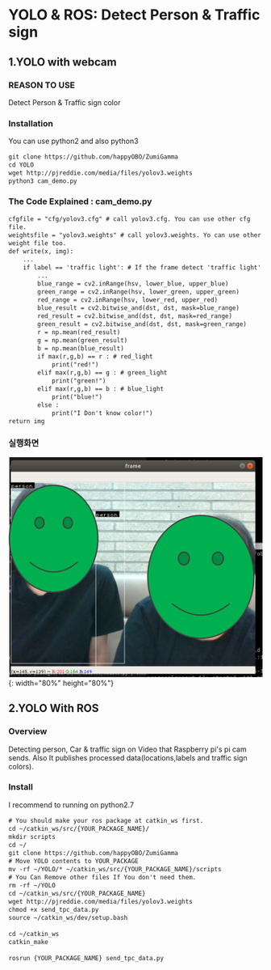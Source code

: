YOLO & ROS: Detect Person & Traffic sign
==================

1.YOLO with webcam
------------------

### REASON TO USE

Detect Person & Traffic sign color

### Installation

You can use python2 and also python3

    git clone https://github.com/happyOBO/ZumiGamma
    cd YOLO
    wget http://pjreddie.com/media/files/yolov3.weights
    python3 cam_demo.py

### The Code Explained : cam_demo.py

    cfgfile = "cfg/yolov3.cfg" # call yolov3.cfg. You can use other cfg file.
    weightsfile = "yolov3.weights" # call yolov3.weights. Yo can use other weight file too.
    def write(x, img):
        ...
        if label == 'traffic light': # If the frame detect 'traffic light'
            ...
            blue_range = cv2.inRange(hsv, lower_blue, upper_blue)
            green_range = cv2.inRange(hsv, lower_green, upper_green)
            red_range = cv2.inRange(hsv, lower_red, upper_red)
            blue_result = cv2.bitwise_and(dst, dst, mask=blue_range)
            red_result = cv2.bitwise_and(dst, dst, mask=red_range)
            green_result = cv2.bitwise_and(dst, dst, mask=green_range)
            r = np.mean(red_result)
            g = np.mean(green_result)
            b = np.mean(blue_result)
            if max(r,g,b) == r : # red_light
                print("red!")
            elif max(r,g,b) == g : # green_light
                print("green!")
            elif max(r,g,b) == b : # blue_light
                print("blue!")
            else :
                print("I Don't know color!")
    return img

### 실행화면

![running_view](./demo.png){: width="80%" height="80%"}

2.YOLO With ROS
----------------

### Overview

Detecting person, Car & traffic sign on Video that Raspberry pi's pi cam sends. Also It publishes processed data(locations,labels and traffic sign colors).

### Install

I recommend to running on python2.7

    # You should make your ros package at catkin_ws first.
    cd ~/catkin_ws/src/{YOUR_PACKAGE_NAME}/
    mkdir scripts
    cd ~/
    git clone https://github.com/happyOBO/ZumiGamma
    # Move YOLO contents to YOUR_PACKAGE
    mv -rf ~/YOLO/* ~/catkin_ws/src/{YOUR_PACKAGE_NAME}/scripts
    # You Can Remove other files If You don't need them.
    rm -rf ~/YOLO
    cd ~/catkin_ws/src/{YOUR_PACKAGE_NAME}
    wget http://pjreddie.com/media/files/yolov3.weights
    chmod +x send_tpc_data.py
    source ~/catkin_ws/dev/setup.bash

    cd ~/catkin_ws
    catkin_make

    rosrun {YOUR_PACKAGE_NAME} send_tpc_data.py
